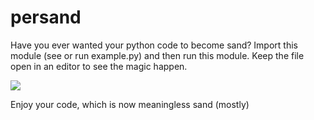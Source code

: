 # persand

Have you ever wanted your python code to become sand?
Import this module (see or run example.py) and then run this module.
Keep the file open in an editor to see the magic happen.

![](sand.gif)

Enjoy your code, which is now meaningless sand (mostly)
